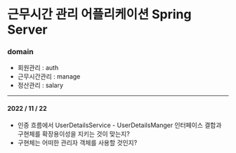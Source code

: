 # 근무시간 관리 어플리케이션 Spring Server

### domain
- 회원관리 : auth
- 근무시간관리 : manage
- 정산관리 : salary

---

#### 2022 / 11 / 22

 - 인증 흐름에서 UserDetailsService - UserDetailsManger 인터페이스 결합과 구현체를 확장용이성을 지키는 것이 맞는지?
 - 구현체는 어떠한 관리자 객체를 사용할 것인지?
